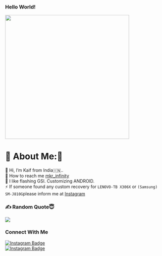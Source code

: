 ### Hello World!
<img src='https://randommeme-five.vercel.app/' style="height: 400px;"/>




# 💫 About Me:🥲
🔭  Hi, I’m Kaif from India🇮🇳..<br>🤝 How to reach me  [mkr_infinity](https://www.instagram.com/mkr_infinity)
<br>🌱 I like flashing GSI. Customizing ANDROID.<br>⚡ If someone found any custom recovery for ```LENOVO-TB X306X``` or ```(Samsung) SM-J810G```please inform me at [Instagram](https://www.instagram.com/mkr_infinity/)


### ✍️ Random Quote😇
![](https://quotes-github-readme.vercel.app/api?type=horizontal&theme=radical)

### Connect With Me
<div id="badges">
  <a href="https://www.instagram.com/mkr_infinity/">
    <img src="https://img.shields.io/badge/Instagram-red?style=for-the-badge&logo=Instagram&logoColor=blue" alt="Instagram Badge"/>
  </a>  
</div>

<div id="badges">
  <a href="https://t.me/mkr_infinity">
    <img src="https://img.shields.io/badge/Telegram-red?style=for-the-badge&logo=telegram&logoColor=blue" alt="Instagram Badge"/>
  </a>  
</div>
